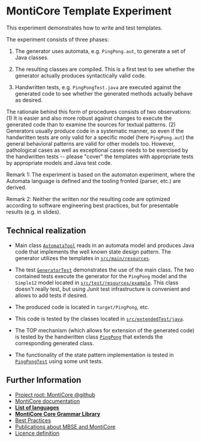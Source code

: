 <!-- (c) https://github.com/MontiCore/monticore -->

# MontiCore Template Experiment

This experiment demonstrates how to write and test templates. 

The experiment consists of three phases:

1. The generator uses automata, e.g. `PingPong.aut`, to generate a 
set of Java classes.

1. The resulting classes are compiled. This is a first test to see 
whether the generator actually produces syntactically valid code. 

1. Handwritten tests, e.g. `PingPongTest.java` are executed against 
the generated code to see whether the generated methods actually 
behave as desired.

The rationale behind this form of procedures consists of two 
observations: (1) It is easier and also more robust against changes 
to execute the generated code than to examine the sources for textual 
patterns. (2) Generators usually produce code in a systematic manner, 
so even if the handwritten tests are only valid for a specific model 
(here `PingPong.aut`) the general behavioral patterns are valid for 
other models too. However, pathological cases as well as exceptional 
cases needs to be exercised by the handwritten tests -- please 
"cover" the templates with appropriate tests by appropriate models 
and Java test code.

Remark 1: The experiment is based on the automaton experiment, where 
the Automata language is defined and the tooling fronted (parser, 
etc.) are derived. 

Remark 2: Neither the written nor the resulting code are optimized
according to software engineering best practices, but for presentable
results (e.g. in slides).


## Technical realization 

* Main class 
[`AutomataTool`](src/main/java/automata/AutomataTool.java) reads in 
an automata model and produces Java code that implements the well 
known state design pattern. The generator utilizes the templates in 
[`src/main/resources`](src/main/resources). 

* The test 
[`GeneratorTest`](src/test/java/automata/GeneratorTest.java) 
demonstrates the use of the main class. The two contained tests 
execute the generator for the `PingPong` model and the `Simple12` 
model located in 
[`src/test/resources/example`](src/test/resources/example). This 
class doesn't really test, but using Junit test infrastructure is 
convenient and allows to add tests if desired.

* The produced code is located in `target/PingPong`, etc. 

* This code is tested by the classes located in 
[`src/extendedTest/java`](src/extendedTest/java). 

* The TOP mechanism (which allows for extension of the generated 
code) is tested by the handwritten class 
[`PingPong`](src/extendedTest/java/PingPong.java) that extends the 
corresponding generated class. 

* The functionality of the state pattern implementation is tested in 
[`PingPongTest`](src/extendedTest/java/PingPongTest.java) using some 
unit tests.  

## Further Information

* [Project root: MontiCore @github](https://github.com/MontiCore/monticore)
* [MontiCore documentation](http://www.monticore.de/)
* [**List of languages**](https://github.com/MontiCore/monticore/blob/dev/docs/Languages.md)
* [**MontiCore Core Grammar Library**](https://github.com/MontiCore/monticore/blob/dev/monticore-grammar/src/main/grammars/de/monticore/Grammars.md)
* [Best Practices](https://github.com/MontiCore/monticore/blob/dev/docs/BestPractices.md)
* [Publications about MBSE and MontiCore](https://www.se-rwth.de/publications/)
* [Licence definition](https://github.com/MontiCore/monticore/blob/master/00.org/Licenses/LICENSE-MONTICORE-3-LEVEL.md)
